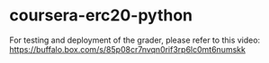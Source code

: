 # coursera-erc20-python

For testing and deployment of the grader, please refer to this video: https://buffalo.box.com/s/85p08cr7nvqn0rif3rp6lc0mt6numskk
